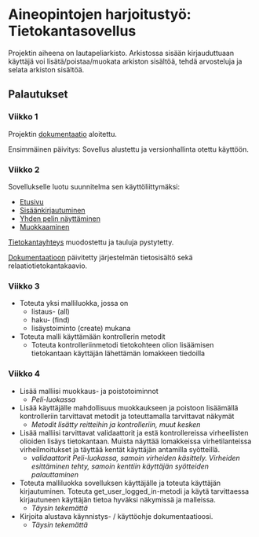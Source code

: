 # Aineopintojen harjoitustyö: Tietokantasovellus

Projektin aiheena on lautapeliarkisto. Arkistossa sisään kirjauduttuaan käyttäjä voi lisätä/poistaa/muokata arkiston sisältöä, tehdä arvosteluja ja selata arkiston sisältöä.

## Palautukset

### Viikko 1
Projektin [dokumentaatio](https://github.com/anti-l/tks/blob/master/doc/dokumentaatio.pdf) aloitettu.

Ensimmäinen päivitys: Sovellus alustettu ja versionhallinta otettu käyttöön.

### Viikko 2

Sovellukselle luotu suunnitelma sen käyttöliittymäksi:

* [Etusivu](http://luan.users.cs.helsinki.fi/tks/game/esim)
* [Sisäänkirjautuminen](http://luan.users.cs.helsinki.fi/tks/esim_login)
* [Yhden pelin näyttäminen](http://luan.users.cs.helsinki.fi/tks/esim_1)
* [Muokkaaminen](http://luan.users.cs.helsinki.fi/tks/game/esim_edit)

[Tietokantayhteys](http://luan.users.cs.helsinki.fi/tks/tietokantayhteys) muodostettu ja tauluja pystytetty.

[Dokumentaatioon](https://github.com/anti-l/tks/blob/master/doc/dokumentaatio.pdf) päivitetty järjestelmän tietosisältö sekä relaatiotietokantakaavio.

### Viikko 3

* Toteuta yksi malliluokka, jossa on
  * listaus- (all)
  * haku- (find)
  * lisäystoiminto (create) mukana
* Toteuta malli käyttämään kontrollerin metodit
  * Toteuta kontrolleriinmetodi tietokohteen olion lisäämisen tietokantaan käyttäjän lähettämän lomakkeen tiedoilla

### Viikko 4

* Lisää malliisi muokkaus- ja poistotoiminnot 
  * *Peli-luokassa*
* Lisää käyttäjälle mahdollisuus muokkaukseen ja poistoon lisäämällä kontrolleriin tarvittavat metodit ja toteuttamalla tarvittavat näkymät 
  * *Metodit lisätty reitteihin ja kontrolleriin, muut kesken*
* Lisää malliisi tarvittavat validaattorit ja estä kontrollereissa virheellisten olioiden lisäys tietokantaan. Muista näyttää lomakkeissa virhetilanteissa virheilmoitukset ja täyttää kentät käyttäjän antamilla syötteillä. 
  * *validaattorit Peli-luokassa, samoin virheiden käsittely. Virheiden esittäminen tehty, samoin kenttiin käyttäjän syötteiden palauttaminen*
* Toteuta malliluokka sovelluksen käyttäjälle ja toteuta käyttäjän kirjautuminen. Toteuta get_user_logged_in-metodi ja käytä tarvittaessa kirjautuneen käyttäjän tietoa hyväksi näkymissä ja malleissa. 
  * *Täysin tekemättä*
* Kirjoita alustava käynnistys- / käyttöohje dokumentaatioosi.
  * *Täysin tekemättä*


